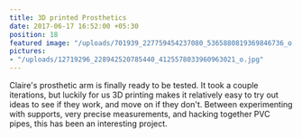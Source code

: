 ```yaml
---
title: 3D printed Prosthetics
date: 2017-06-17 16:52:00 +05:30
position: 18
featured image: "/uploads/701939_227759454237080_5365880819369846736_o.jpg"
pictures:
- "/uploads/12719296_228942520785440_4125578033960963021_o.jpg"
---
```


Claire's prosthetic arm is finally ready to be tested. It took a couple iterations, but luckily for us 3D printing makes it relatively easy to try out ideas to see if they work, and move on if they don't. Between experimenting with supports, very precise measurements, and hacking together PVC pipes, this has been an interesting project.
